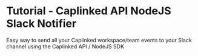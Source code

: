 # Tutorial - Caplinked API NodeJS Slack Notifier

Easy way to send all your Caplinked workspace/team events to your Slack channel using the Caplinked API / NodeJS SDK
